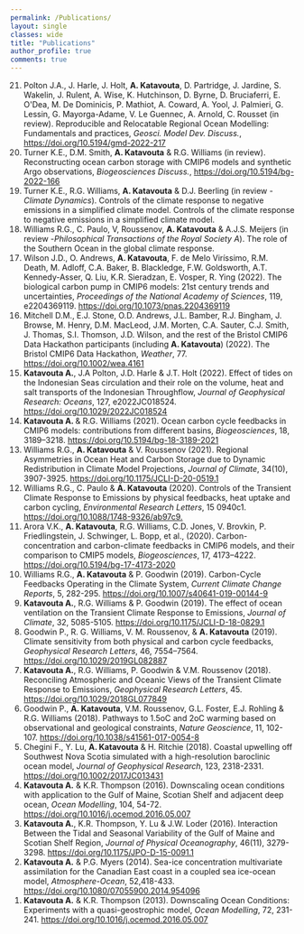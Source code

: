 ```yaml
---
permalink: /Publications/
layout: single
classes: wide
title: "Publications"
author_profile: true
comments: true
---
```


<ol reversed>  
<li>Polton J.A., J. Harle, J. Holt, <b>A. Katavouta</b>, D. Partridge, J. Jardine, S. Wakelin, J. Rulent, A. Wise, K. Hutchinson, D. Byrne, D. Bruciaferri, E. O'Dea, M. De Dominicis, P. Mathiot, A. Coward, A. Yool, J. Palmieri, G. Lessin, G. Mayorga-Adame, V. Le Guennec, A. Arnold, C. Rousset (in review). Reproducible and Relocatable Regional Ocean Modelling: Fundamentals and practices, <i>Geosci. Model Dev. Discuss.</i>, <a href="https://doi.org/10.5194/gmd-2022-217">https://doi.org/10.5194/gmd-2022-217</a></li>
  
<li>Turner K.E., D.M. Smith, <b>A. Katavouta</b> & R.G. Williams (in review). Reconstructing ocean carbon storage with CMIP6 models and synthetic Argo observations, <i>Biogeosciences Discuss.</i>, <a href="https://doi.org/10.5194/bg-2022-1669">https://doi.org/10.5194/bg-2022-166</a></li>
  
<li>Turner K.E., R.G. Williams, <b>A. Katavouta</b> & D.J. Beerling (in review - <i>Climate Dynamics</i>). Controls of the climate response to negative emissions in a simplified climate model. Controls of the climate response to negative emissions in a simplified climate model.</li>
 
<li>Williams R.G., C. Paulo, V, Roussenov, <b>A. Katavouta</b> & A.J.S. Meijers (in review -<i>Philosophical Transactions of the Royal Society A</i>). The role of the Southern Ocean in the global climate response.</li>

<li>Wilson J.D., O. Andrews, <b>A. Katavouta</b>, F. de Melo Viríssimo, R.M. Death, M. Adloff, C.A. Baker, B. Blackledge, F.W. Goldsworth, A.T. Kennedy-Asser, Q. Liu, K.R. Sieradzan, E. Vosper, R. Ying (2022). The biological carbon pump in CMIP6 models: 21st century trends and uncertainties, <i>Proceedings of the National Academy of Sciences</i>,  119, e2204369119. <a href="https://doi.org/10.1073/pnas.2204369119">https://doi.org/10.1073/pnas.2204369119</a></li>
 
<li>Mitchell D.M., E.J. Stone, O.D. Andrews, J.L. Bamber, R.J. Bingham, J. Browse, M. Henry, D.M. MacLeod, J.M. Morten, C.A. Sauter, C.J. Smith, J. Thomas, S.I. Thomson, J.D. Wilson, and the rest of the Bristol CMIP6 Data Hackathon participants (including <b>A. Katavouta</b>) (2022). The Bristol CMIP6 Data Hackathon, <i>Weather</i>,  77. <a href="https://doi.org/10.1002/wea.4161">https://doi.org/10.1002/wea.4161</a></li>

<li><b>Katavouta A.</b>, J.A Polton, J.D. Harle & J.T. Holt (2022). Effect of tides on the Indonesian Seas circulation and their role on the volume, heat and salt transports of the Indonesian Throughflow, <i>Journal of Geophysical Research: Oceans</i>,  127, e2022JC018524. <a href="https://doi.org/10.1029/2022JC018524">https://doi.org/10.1029/2022JC018524</a></li>
 
<li><b>Katavouta A. </b> & R.G. Williams (2021). Ocean carbon cycle feedbacks in CMIP6 models: contributions from different basins, <i>Biogeosciences</i>, 18, 3189–3218. <a href="https://doi.org/10.5194/bg-18-3189-2021">https://doi.org/10.5194/bg-18-3189-2021</a></li>
 
<li>Williams R.G., <b>A. Katavouta</b> & V. Roussenov (2021). Regional Asymmetries in Ocean Heat and Carbon Storage due to Dynamic Redistribution in Climate Model Projections, <i>Journal of Climate</i>, 34(10), 3907-3925. <a href="https://doi.org/10.1175/JCLI-D-20-0519.1">https://doi.org/10.1175/JCLI-D-20-0519.1</a></li>

<li>Williams R.G., C. Paulo & <b>A. Katavouta</b> (2020). Controls of the Transient Climate Response to Emissions by physical feedbacks, heat uptake and carbon cycling, <i>Environmental Research Letters</i>, 15 0940c1. <a href="https://doi.org/10.1088/1748-9326/ab97c9">https://doi.org/10.1088/1748-9326/ab97c9.</a></li>

<li>Arora V.K., <b>A. Katavouta</b>, R.G. Williams, C.D. Jones, V. Brovkin, P. Friedlingstein, J. Schwinger, L. Bopp, et al., (2020). Carbon-concentration and carbon-climate feedbacks in CMIP6 models, and their comparison to CMIP5 models, <i>Biogeosciences</i>, 17, 4173–4222. <a href="https://doi.org/10.5194/bg-17-4173-2020">https://doi.org/10.5194/bg-17-4173-2020</a></li>  

<li>Williams R.G., <b>A. Katavouta</b> & P. Goodwin (2019). Carbon-Cycle Feedbacks Operating in the Climate System, <i>Current Climate Change Reports</i>, 5, 282-295. <a href="https://doi.org/10.1007/s40641-019-00144-9">https://doi.org/10.1007/s40641-019-00144-9</a></li>

<li><b>Katavouta A.</b>, R.G. Williams & P. Goodwin (2019). The effect of ocean ventilation on the Transient Climate Response to Emissions, <i>Journal of Climate</i>, 32, 5085-5105. <a href="https://doi.org/10.1175/JCLI-D-18-0829.1">https://doi.org/10.1175/JCLI-D-18-0829.1</a></li>

<li>Goodwin P., R. G. Williams, V. M. Roussenov, & <b>A. Katavouta</b> (2019). Climate sensitivity from both physical and carbon cycle feedbacks, <i>Geophysical Research Letters</i>, 46, 7554–7564. <a href="https://doi.org/10.1029/2019GL082887">https://doi.org/10.1029/2019GL082887</a></li>

<li><b>Katavouta A.</b>, R.G. Williams, P. Goodwin & V.M. Roussenov (2018). Reconciling Atmospheric and Oceanic Views of the Transient Climate Response to Emissions, <i>Geophysical Research Letters</i>, 45. <a href="https://doi.org/10.1029/2018GL077849">https://doi.org/10.1029/2018GL077849</a></li>

<li>Goodwin P., <b>A. Katavouta</b>, V.M. Roussenov, G.L. Foster, E.J. Rohling & R.G. Williams (2018). Pathways to 1.5oC and 2oC warming based on observational and geological constraints, <i>Nature Geoscience</i>, 11, 102-107. <a href="https://doi.org/10.1038/s41561-017-0054-8">https://doi.org/10.1038/s41561-017-0054-8</a></li>

<li>Chegini F., Y. Lu, <b>A. Katavouta</b> & H. Ritchie (2018). Coastal upwelling off Southwest Nova Scotia simulated with a high-resolution baroclinic ocean model, <i>Journal of Geophysical Research</i>, 123, 2318-2331. <a href="https://doi.org/10.1002/2017JC013431">https://doi.org/10.1002/2017JC013431</a></li>

<li><b>Katavouta A.</b> & K.R. Thompson (2016). Downscaling ocean conditions with application to the Gulf of Maine, Scotian Shelf and adjacent deep ocean, <i>Ocean Modelling</i>, 104, 54-72. <a href="https://doi.org/10.1016/j.ocemod.2016.05.007">https://doi.org/10.1016/j.ocemod.2016.05.007</a></li>

<li><b>Katavouta A.</b>, K.R. Thompson, Y. Lu & J.W. Loder (2016). Interaction Between the Tidal and Seasonal Variability of the Gulf of Maine and Scotian Shelf Region, <i>Journal of Physical Oceanography</i>, 46(11), 3279-3298. <a href="https://doi.org/10.1175/JPO-D-15-0091.1">https://doi.org/10.1175/JPO-D-15-0091.1</a></li>

<li><b>Katavouta A.</b> & P.G. Myers (2014). Sea-ice concentration multivariate assimilation for the Canadian East coast in a coupled sea ice-ocean model, <i>Atmosphere-Ocean</i>, 52,418-433. <a href="https://doi.org/10.1080/07055900.2014.954096">https://doi.org/10.1080/07055900.2014.954096</a></li>

<li><b>Katavouta A.</b> & K.R. Thompson (2013). Downscaling Ocean Conditions: Experiments with a quasi-geostrophic model, <i>Ocean Modelling</i>, 72, 231-241. <a href="https://doi.org/10.1016/j.ocemod.2016.05.007">https://doi.org/10.1016/j.ocemod.2016.05.007</a></li>
</ol>

